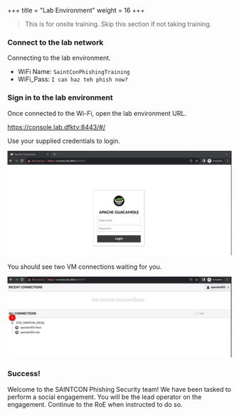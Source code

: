 +++
title = "Lab Environment"
weight = 16
+++

> This is for onsite training. Skip this section if not taking training.

### Connect to the lab network

Connecting to the lab environment.

- WiFi Name: `SaintConPhishingTraining`
- WiFi_Pass: `I can haz teh phish now?`


### Sign in to the lab environment

Once connected to the Wi-Fi, open the lab environment URL.

https://console.lab.dfktv:8443/#/

Use your supplied credentials to login.

![Guacamole Login](/static/how-to-phishing/guac-login.png)

You should see two VM connections waiting for you.

![Guacamole Connections](/static/how-to-phishing/guac-vm-connections.png)

### Success!

Welcome to the SAINTCON Phishing Security team! We have been tasked to perform a social engagement. You will be the lead operator on the engagement. Continue to the RoE when instructed to do so.


